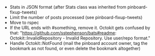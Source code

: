 * Stats in JSON format (after Stats class was inherited from pinboard-fixup-tweets)
* Limit the number of posts processed (see pinboard-fixup-tweets)
* Move to rspec
* If the URL ends with #something, remove it. Octokit gets confused by that: "https://github.com/sstephenson/bats#readme: Octokit::InvalidRepository - Invalid Repository. Use user/repo format."
* Handle Octokit::NotFound (mail the pinboard account owner, tag the bookmark as not found, or even delete the bookmark altogether)
